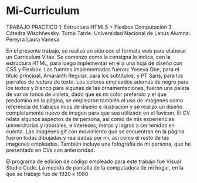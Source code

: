 # Mi-Curriculum
TRABAJO PRACTICO 1: Estructura HTML5 + Flexbox
Computación 3. Cátedra Wischñevsky. Turno Tarde. 
Universidad Nacional de Lanús
Alumna: Pereyra Laura Vanesa

En el presente trabajo, se realizó un sitio con el formato web para elaborar un Curriculum Vitae. Se comenzo como la consigna lo indica, con la estructura HTML, para luego implementar en ella una hoja de diseño con CSS y Flexbox.
Las fuentes implementadas fueron: Yeseva One, para el titulo principal, Amaranth Regular, para los subtitulos, y PT Sans, para los parrafos de lectura de texto.
Los colores empleados ademas de negro para los textos y blanco para algunas de las ornamentaciones, fueron una paleta de varios tonos de violeta, dado que es mi color preferido y el que predomina en la página, se emplearon también el uso de imagenes como referencia de trabajos mios de diseño e ilustración y se realizo un diseño completamente nuevo de imagen para que sea utilizado en el favicon. El CV relata algunos aspectos de mi persona, así como de mis experiencias universitarias y laborales, e intereses, metas y logros a ser tenidos en cuenta. Las imagenes gif con movimiento que se encuentran en la página fueron todas dibujadas y realizadas por mi, así como el resto de las imagenes empleadas. También incluye una fotografía de mi persona, que he presentado en CVs con anterioridad.

El programa de edición de código empleado para este trabajo fue Visual Studio Code.
La medida de pantalla de la computadora de mi hogar, en la que se trabajo fue de 1920 x 1980


